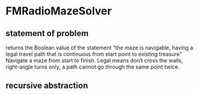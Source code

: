 # FMRadioMazeSolver

## statement of problem
returns the Boolean value of the statement “the maze is navigable, having a legal travel path that is continuous from start point to existing treasure”
Navigate a maze from start to finish. Legal means
don’t cross the walls,
right-angle turns only,
a path cannot go through the same point twice.

## recursive abstraction
